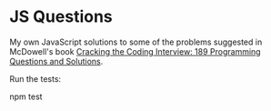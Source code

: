 JS Questions
============

My own JavaScript solutions to some of the problems suggested in McDowell's book [Cracking the Coding Interview: 189 Programming Questions and Solutions](http://www.amazon.co.uk/dp/0984782850/ref=pe_385721_37986871_TE_item).

Run the tests:

  npm test
